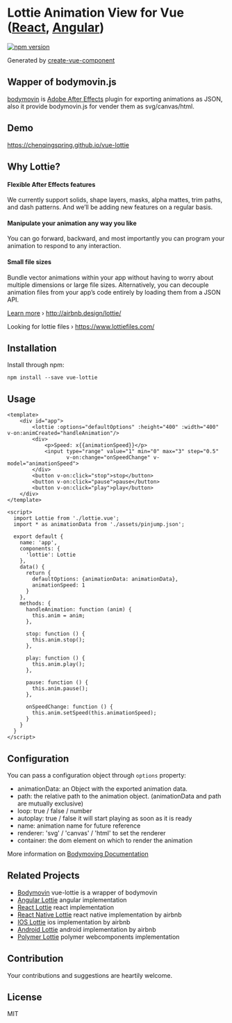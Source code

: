 # Lottie Animation View for Vue ([React](https://github.com/chenqingspring/react-lottie), [Angular](https://github.com/chenqingspring/ng-lottie))

[![npm version](https://badge.fury.io/js/vue-lottie.svg)](http://badge.fury.io/js/vue-lottie)

Generated by [create-vue-component](https://github.com/chenqingspring/create-vue-component)

## Wapper of bodymovin.js

[bodymovin](https://github.com/bodymovin/bodymovin) is [Adobe After Effects](http://www.adobe.com/products/aftereffects.html) plugin for exporting animations as JSON, also it provide bodymovin.js for vender them as svg/canvas/html.

## Demo
https://chenqingspring.github.io/vue-lottie

## Why Lottie?

#### Flexible After Effects features
We currently support solids, shape layers, masks, alpha mattes, trim paths, and dash patterns. And we’ll be adding new features on a regular basis.

#### Manipulate your animation any way you like
You can go forward, backward, and most importantly you can program your animation to respond to any interaction.

#### Small file sizes
Bundle vector animations within your app without having to worry about multiple dimensions or large file sizes. Alternatively, you can decouple animation files from your app’s code entirely by loading them from a JSON API.

[Learn more](http://airbnb.design/introducing-lottie/) › http://airbnb.design/lottie/

Looking for lottie files › https://www.lottiefiles.com/


## Installation

Install through npm:
```
npm install --save vue-lottie
```

## Usage

```vue
<template>
    <div id="app">
        <lottie :options="defaultOptions" :height="400" :width="400" v-on:animCreated="handleAnimation"/>
        <div>
            <p>Speed: x{{animationSpeed}}</p>
            <input type="range" value="1" min="0" max="3" step="0.5"
                   v-on:change="onSpeedChange" v-model="animationSpeed">
        </div>
        <button v-on:click="stop">stop</button>
        <button v-on:click="pause">pause</button>
        <button v-on:click="play">play</button>
    </div>
</template>

<script>
  import Lottie from './lottie.vue';
  import * as animationData from './assets/pinjump.json';

  export default {
    name: 'app',
    components: {
      'lottie': Lottie
    },
    data() {
      return {
        defaultOptions: {animationData: animationData},
        animationSpeed: 1
      }
    },
    methods: {
      handleAnimation: function (anim) {
        this.anim = anim;
      },

      stop: function () {
        this.anim.stop();
      },

      play: function () {
        this.anim.play();
      },

      pause: function () {
        this.anim.pause();
      },

      onSpeedChange: function () {
        this.anim.setSpeed(this.animationSpeed);
      }
    }
  }
</script>

```
## Configuration

You can pass a configuration object through `options` property:
* animationData: an Object with the exported animation data.
* path: the relative path to the animation object. (animationData and path are mutually exclusive)
* loop: true / false / number
* autoplay: true / false it will start playing as soon as it is ready
* name: animation name for future reference
* renderer: 'svg' / 'canvas' / 'html' to set the renderer
* container: the dom element on which to render the animation

More information on [Bodymoving Documentation](https://github.com/bodymovin/bodymovin)

## Related Projects

* [Bodymovin](https://github.com/bodymovin/bodymovin) vue-lottie is a wrapper of bodymovin
* [Angular Lottie](https://github.com/chenqingspring/ng-lottie) angular implementation
* [React Lottie](https://github.com/chenqingspring/react-lottie) react implementation
* [React Native Lottie](https://github.com/airbnb/lottie-react-native) react native implementation by airbnb
* [IOS Lottie](https://github.com/airbnb/lottie-ios) ios implementation by airbnb
* [Android Lottie](https://github.com/airbnb/lottie-android) android implementation by airbnb
* [Polymer Lottie](https://github.com/AfterWebX/polymate-view) polymer webcomponents implementation

## Contribution

Your contributions and suggestions are heartily welcome.

## License
MIT
